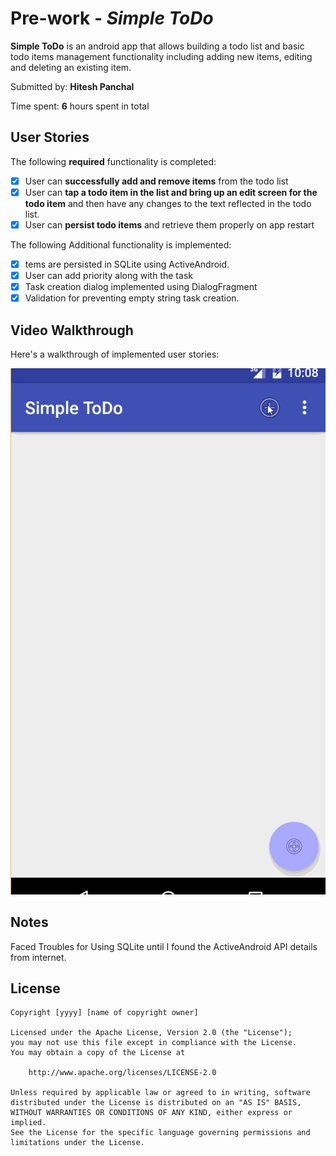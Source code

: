 # Pre-work - *Simple ToDo*

**Simple ToDo** is an android app that allows building a todo list and basic todo items management functionality including adding new items, editing and deleting an existing item.

Submitted by: **Hitesh Panchal**

Time spent: **6** hours spent in total

## User Stories

The following **required** functionality is completed:

* [x] User can **successfully add and remove items** from the todo list
* [x] User can **tap a todo item in the list and bring up an edit screen for the todo item** and then have any changes to the text reflected in the todo list.
* [x] User can **persist todo items** and retrieve them properly on app restart

The following Additional functionality is implemented:

* [x] tems are persisted in SQLite using ActiveAndroid. 
* [x] User can add priority along with the task
* [x] Task creation dialog implemented using DialogFragment
* [x] Validation for preventing empty string task creation. 

## Video Walkthrough 

Here's a walkthrough of implemented user stories:

<img src='https://github.com/hitmeet5/Android_ToDo_App/blob/master/SimpleToDO.gif' title='Video Walkthrough' width='' alt='Video Walkthrough' />

## Notes

Faced Troubles for Using SQLite until I found the ActiveAndroid API details from internet. 

## License

    Copyright [yyyy] [name of copyright owner]

    Licensed under the Apache License, Version 2.0 (the "License");
    you may not use this file except in compliance with the License.
    You may obtain a copy of the License at

        http://www.apache.org/licenses/LICENSE-2.0

    Unless required by applicable law or agreed to in writing, software
    distributed under the License is distributed on an "AS IS" BASIS,
    WITHOUT WARRANTIES OR CONDITIONS OF ANY KIND, either express or implied.
    See the License for the specific language governing permissions and
    limitations under the License.

